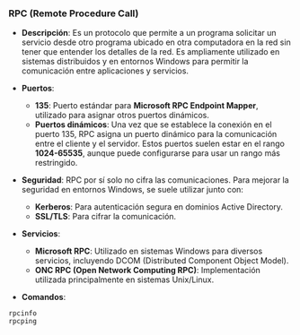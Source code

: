 ### **RPC (Remote Procedure Call)**

- **Descripción**: Es un protocolo que permite a un programa solicitar un servicio desde otro programa ubicado en otra computadora en la red sin tener que entender los detalles de la red. Es ampliamente utilizado en sistemas distribuidos y en entornos Windows para permitir la comunicación entre aplicaciones y servicios.
    
- **Puertos**:
    - **135**: Puerto estándar para **Microsoft RPC Endpoint Mapper**, utilizado para asignar otros puertos dinámicos.
    - **Puertos dinámicos**: Una vez que se establece la conexión en el puerto 135, RPC asigna un puerto dinámico para la comunicación entre el cliente y el servidor. Estos puertos suelen estar en el rango **1024-65535**, aunque puede configurarse para usar un rango más restringido.


- **Seguridad**: RPC por sí solo no cifra las comunicaciones. Para mejorar la seguridad en entornos Windows, se suele utilizar junto con:
    - **Kerberos**: Para autenticación segura en dominios Active Directory.
    - **SSL/TLS**: Para cifrar la comunicación.


- **Servicios**:
    - **Microsoft RPC**: Utilizado en sistemas Windows para diversos servicios, incluyendo DCOM (Distributed Component Object Model).
    - **ONC RPC (Open Network Computing RPC)**: Implementación utilizada principalmente en sistemas Unix/Linux.

- **Comandos**:
```
rpcinfo
rpcping
```